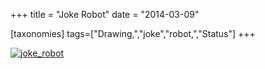 +++
title = "Joke Robot"
date = "2014-03-09"

[taxonomies]
tags=["Drawing,","joke","robot,","Status"]
+++

[![joke_robot](http://www.josephcatrambone.com/wp-content/uploads/2014/03/joke_robot.png)](./img/wp-content-uploads-2014-03-joke_robot.png)

